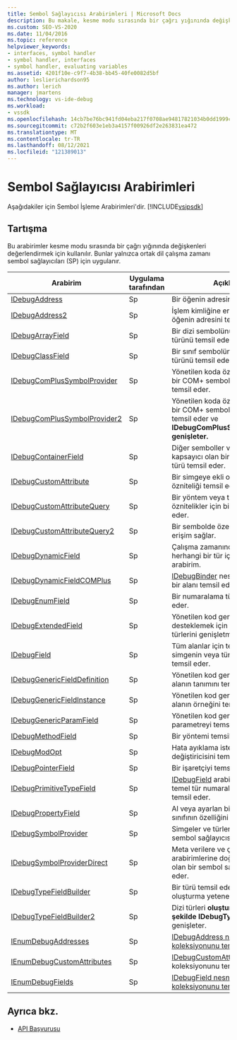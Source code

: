 ```yaml
---
title: Sembol Sağlayıcısı Arabirimleri | Microsoft Docs
description: Bu makale, kesme modu sırasında bir çağrı yığınında değişkenleri değerlendiren Visual Studio SDK'sı için Sembol İşleme Arabirimleri açıklamalarına bağlantı sağlar.
ms.custom: SEO-VS-2020
ms.date: 11/04/2016
ms.topic: reference
helpviewer_keywords:
- interfaces, symbol handler
- symbol handler, interfaces
- symbol handler, evaluating variables
ms.assetid: 4201f10e-c9f7-4b38-bb45-40fe0082d5bf
author: leslierichardson95
ms.author: lerich
manager: jmartens
ms.technology: vs-ide-debug
ms.workload:
- vssdk
ms.openlocfilehash: 14cb7be76bc941fd04eba217f0708ae94817821034b0dd1999ce194e090105a4
ms.sourcegitcommit: c72b2f603e1eb3a4157f00926df2e263831ea472
ms.translationtype: MT
ms.contentlocale: tr-TR
ms.lasthandoff: 08/12/2021
ms.locfileid: "121389013"
---
```

# <a name="symbol-provider-interfaces"></a>Sembol Sağlayıcısı Arabirimleri
Aşağıdakiler için Sembol İşleme Arabirimleri'dir. [!INCLUDE[vsipsdk](../../../extensibility/includes/vsipsdk_md.md)]

## <a name="discussion"></a>Tartışma
 Bu arabirimler kesme modu sırasında bir çağrı yığınında değişkenleri değerlendirmek için kullanılır. Bunlar yalnızca ortak dil çalışma zamanı sembol sağlayıcıları (SP) için uygulanır.

|Arabirim|Uygulama tarafından|Açıklama|
|---------------|--------------------|-----------------|
|[IDebugAddress](../../../extensibility/debugger/reference/idebugaddress.md)|Sp|Bir öğenin adresini temsil eder.|
|[IDebugAddress2](../../../extensibility/debugger/reference/idebugaddress2.md)|Sp|İşlem kimliğine erişim sağlayan bir öğenin adresini temsil eder.|
|[IDebugArrayField](../../../extensibility/debugger/reference/idebugarrayfield.md)|Sp|Bir dizi sembolünü veya dizi türünü temsil eder.|
|[IDebugClassField](../../../extensibility/debugger/reference/idebugclassfield.md)|Sp|Bir sınıf sembolünü veya sınıf türünü temsil eder.|
|[IDebugComPlusSymbolProvider](../../../extensibility/debugger/reference/idebugcomplussymbolprovider.md)|Sp|Yönetilen koda özgü yöntemlerle bir COM+ sembol sağlayıcısını temsil eder.|
|[IDebugComPlusSymbolProvider2](../../../extensibility/debugger/reference/idebugcomplussymbolprovider2.md)|Sp|Yönetilen koda özgü yöntemlerle bir COM+ sembol sağlayıcısını temsil eder ve **IDebugComPlusSymbolProvider'ı genişleter.**|
|[IDebugContainerField](../../../extensibility/debugger/reference/idebugcontainerfield.md)|Sp|Diğer semboller veya türler için kapsayıcı olan bir simgeyi veya türü temsil eder.|
|[IDebugCustomAttribute](../../../extensibility/debugger/reference/idebugcustomattribute.md)|Sp|Bir simgeye ekli olan özel bir özniteliği temsil eder.|
|[IDebugCustomAttributeQuery](../../../extensibility/debugger/reference/idebugcustomattributequery.md)|Sp|Bir yöntem veya tür üzerinde özel öznitelikler için bir sorguyu temsil eder.|
|[IDebugCustomAttributeQuery2](../../../extensibility/debugger/reference/idebugcustomattributequery2.md)|Sp|Bir sembolde özel özniteliklere erişim sağlar.|
|[IDebugDynamicField](../../../extensibility/debugger/reference/idebugdynamicfield.md)|Sp|Çalışma zamanında belirlenecek herhangi bir tür için temel arabirim.|
|[IDebugDynamicFieldCOMPlus](../../../extensibility/debugger/reference/idebugdynamicfieldcomplus.md)|Sp|[IDebugBinder](../../../extensibility/debugger/reference/idebugbinder.md) nesnesi için dinamik bir alanı temsil eder.|
|[IDebugEnumField](../../../extensibility/debugger/reference/idebugenumfield.md)|Sp|Bir numaralama türünü temsil eder.|
|[IDebugExtendedField](../../../extensibility/debugger/reference/idebugextendedfield.md)|Sp|Yönetilen kod genel türlerini desteklemek için kullanılabilir alan türlerini genişletmektedir.|
|[IDebugField](../../../extensibility/debugger/reference/idebugfield.md)|Sp|Tüm alanlar için temel sınıf; , bir simgenin veya türün açıklamasını temsil eder.|
|[IDebugGenericFieldDefinition](../../../extensibility/debugger/reference/idebuggenericfielddefinition.md)|Sp|Yönetilen kod genel türü için bir alanın tanımını temsil eder.|
|[IDebugGenericFieldInstance](../../../extensibility/debugger/reference/idebuggenericfieldinstance.md)|Sp|Yönetilen kod genel türü için bir alanın örneğini temsil eder.|
|[IDebugGenericParamField](../../../extensibility/debugger/reference/idebuggenericparamfield.md)|Sp|Yönetilen kod genel türü için bir parametreyi temsil eder.|
|[IDebugMethodField](../../../extensibility/debugger/reference/idebugmethodfield.md)|Sp|Bir yöntemi temsil eder.|
|[IDebugModOpt](../../../extensibility/debugger/reference/idebugmodopt.md)|Sp|Hata ayıklama isteğe bağlı değiştiricisini temsil eder.|
|[IDebugPointerField](../../../extensibility/debugger/reference/idebugpointerfield.md)|Sp|Bir işaretçiyi temsil eder.|
|[IDebugPrimitiveTypeField](../../../extensibility/debugger/reference/idebugprimitivetypefield.md)|Sp|[IDebugField](../../../extensibility/debugger/reference/idebugfield.md) arabiriminden bir temel tür numaralama değerini temsil eder.|
|[IDebugPropertyField](../../../extensibility/debugger/reference/idebugpropertyfield.md)|Sp|Al veya ayarlan bir yönetilen kod sınıfının özelliğini temsil eder.|
|[IDebugSymbolProvider](../../../extensibility/debugger/reference/idebugsymbolprovider.md)|Sp|Simgeler ve türler sağlayan bir sembol sağlayıcısını temsil eder.|
|[IDebugSymbolProviderDirect](../../../extensibility/debugger/reference/idebugsymbolproviderdirect.md)|Sp|Meta verilere ve çekirdek sembol arabirimlerine doğrudan erişimi olan bir sembol sağlayıcısını temsil eder.|
|[IDebugTypeFieldBuilder](../../../extensibility/debugger/reference/idebugtypefieldbuilder.md)|Sp|Bir türü temsil eden bir alan oluşturma yeteneğini temsil eder.|
|[IDebugTypeFieldBuilder2](../../../extensibility/debugger/reference/idebugtypefieldbuilder2.md)|Sp|Dizi türleri **oluşturabilecek şekilde IDebugTypeFieldBuilder'ı** genişleter.|
|[IEnumDebugAddresses](../../../extensibility/debugger/reference/ienumdebugaddresses.md)|Sp|[IDebugAddress nesneleri koleksiyonunu temsil](../../../extensibility/debugger/reference/idebugaddress.md) eder.|
|[IEnumDebugCustomAttributes](../../../extensibility/debugger/reference/ienumdebugcustomattributes.md)|Sp|[IDebugCustomAttribute](../../../extensibility/debugger/reference/idebugcustomattribute.md) nesneleri koleksiyonunu temsil eder.|
|[IEnumDebugFields](../../../extensibility/debugger/reference/ienumdebugfields.md)|Sp|[IDebugField nesneleri koleksiyonunu temsil](../../../extensibility/debugger/reference/idebugfield.md) eder.|

## <a name="see-also"></a>Ayrıca bkz.
- [API Başvurusu](../../../extensibility/debugger/reference/api-reference-visual-studio-debugging.md)
